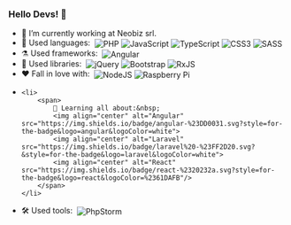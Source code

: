 <!--
**Cirripide/Cirripide** is a ✨ _special_ ✨ repository because its `README.md` (this file) appears on your GitHub profile.

Here are some ideas to get you started:

- 🔭 I’m currently working on ...
- 🌱 I’m currently learning ...
- 👯 I’m looking to collaborate on ...
- 🤔 I’m looking for help with ...
- 💬 Ask me about ...
- 📫 How to reach me: ...
- 😄 Pronouns: ...
- ⚡ Fun fact: ...
-->
<h3>Hello Devs! 👋</h3>
<ul>
    <li>
        <span>
            🏢 I’m currently working at Neobiz srl.
        </span>
    </li>
    <li>
        <span>
            🚩 Used languages:&nbsp;
            <img align="center" alt="PHP" src="https://img.shields.io/badge/php%20-%23777BB4.svg?&style=for-the-badge&logo=php&logoColor=white">
            <img align="center" alt="JavaScript" src="https://img.shields.io/badge/Javascript%20-%23F7DF1E.svg?&style=for-the-badge&logo=javascript&logoColor=222222">
            <img align="center" alt="TypeScript" src="https://img.shields.io/badge/TypeScript%20-%23007ACC.svg?&style=for-the-badge&logo=typescript&logoColor=white">
            <img align="center" alt="CSS3" src="https://img.shields.io/badge/css3-%231572B6.svg?style=for-the-badge&logo=css3&logoColor=white">
            <img align="center" alt="SASS" src="https://img.shields.io/badge/SASS-hotpink.svg?style=for-the-badge&logo=SASS&logoColor=white">
        </span>
    </li>
  
  <li>
        <span>
           ⚗ Used frameworks:&nbsp;
          <img align="center" alt="Angular" src="https://img.shields.io/badge/angular-%23DD0031.svg?style=for-the-badge&logo=angular&logoColor=white">
        </span>
    </li>
  
  <li>
        <span>
           📕 Used libraries:&nbsp;
          <img align="center" alt="jQuery" src="https://img.shields.io/badge/jquery-%230769AD.svg?style=for-the-badge&logo=jquery&logoColor=white">
          <img align="center" alt="Bootstrap" src="https://img.shields.io/badge/bootstrap-%23563D7C.svg?style=for-the-badge&logo=bootstrap&logoColor=white">
          <img align="center" alt="RxJS" src="https://img.shields.io/badge/rxjs-%23B7178C.svg?style=for-the-badge&logo=reactivex&logoColor=white">
        </span>
    </li>
  
   <li>
        <span>
            ❤ Fall in love with:&nbsp;
          <img align="center" alt="NodeJS" src="https://img.shields.io/badge/node.js-%2343853D.svg?style=for-the-badge&logo=node-dot-js&logoColor=white">
           <img align="center" alt="Raspberry Pi" src="https://img.shields.io/badge/-RaspberryPi-C51A4A?style=for-the-badge&logo=Raspberry-Pi"/>
        </span>
    </li>   
    <li>
  
    <li>
        <span>
            🏫 Learning all about:&nbsp;
            <img align="center" alt="Angular" src="https://img.shields.io/badge/angular-%23DD0031.svg?style=for-the-badge&logo=angular&logoColor=white">
            <img align="center" alt="Laravel" src="https://img.shields.io/badge/laravel%20-%23FF2D20.svg?&style=for-the-badge&logo=laravel&logoColor=white">
            <img align="center" alt="React" src="https://img.shields.io/badge/react-%2320232a.svg?style=for-the-badge&logo=react&logoColor=%2361DAFB"/>
        </span>
    </li>
  <li>
        <span>
            🛠 Used tools:&nbsp;
          <img align="center" alt="PhpStorm" src="https://img.shields.io/badge/phpstorm-143?style=for-the-badge&logo=phpstorm&logoColor=black&color=black&labelColor=darkorchid">
        </span>
    </li> 
</ul>
